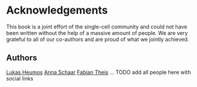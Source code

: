 # Acknowledgements

This book is a joint effort of the single-cell community and could not have been written without the help of a massive amount of people.
We are very grateful to all of our co-authors and are proud of what we jointly achieved.

## Authors

[Lukas Heumos](https://twitter.com/LukasHeumos)
[Anna Schaar](https://twitter.com/AnnaCSchaar)
[Fabian Theis](https://twitter.com/fabian_theis)
... TODO add all people here with social links

